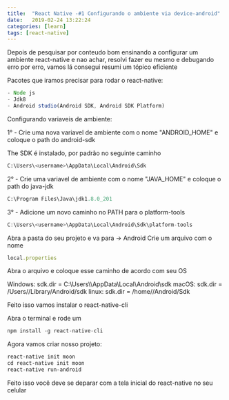 ```yaml
---
title:  "React Native -#1 Configurando o ambiente via device-android"
date:   2019-02-24 13:22:24
categories: [learn]
tags: [react-native]
---
```

Depois de pesquisar por conteudo bom ensinando a configurar um ambiente react-native e nao achar, resolvi fazer eu mesmo e
debugando erro por erro, vamos lá consegui resumi um tópico eficiente

Pacotes que iramos precisar para rodar o react-native:

``` javascript
- Node js
- Jdk8
- Android studio(Android SDK, Android SDK Platform)
```
Configurando variaveis de ambiente:

1° - Crie uma nova variavel de ambiente com o nome "ANDROID_HOME" e coloque o path do android-sdk

The SDK é instalado, por padrão no seguinte caminho

``` python
C:\Users\<username>\AppData\Local\Android\Sdk
```

2° - Crie uma variavel de ambiente com o nome "JAVA_HOME" e coloque o path do java-jdk

``` python
C:\Program Files\Java\jdk1.8.0_201
```

3° - Adicione um novo caminho no PATH para o platform-tools

``` javascript
C:\Users\<username>\AppData\Local\Android\Sdk\platform-tools
```

Abra a pasta do seu projeto e va para -> Android
Crie um arquivo com o nome
``` ruby
local.properties
```
Abra o arquivo e coloque esse caminho de acordo com seu OS

Windows: sdk.dir = C:\\Users\\<username>\\AppData\\Local\\Android\\sdk
macOS: sdk.dir = /Users/<username>/Library/Android/sdk
linux: sdk.dir = /home/<username>/Android/Sdk

Feito isso vamos instalar o react-native-cli

Abra o terminal e rode um
``` javascript
npm install -g react-native-cli
```

Agora vamos criar nosso projeto:
``` perl
react-native init moon
cd react-native init moon
react-native run-android
```

Feito isso você deve se deparar com a tela inicial do react-native no seu celular
